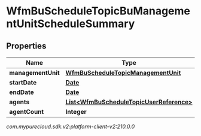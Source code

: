# WfmBuScheduleTopicBuManagementUnitScheduleSummary


## Properties

| Name | Type | Description | Notes |
| ------------ | ------------- | ------------- | ------------- |
| **managementUnit** | [**WfmBuScheduleTopicManagementUnit**](WfmBuScheduleTopicManagementUnit) |  |  [optional] |
| **startDate** | [**Date**](Date) |  |  [optional] |
| **endDate** | [**Date**](Date) |  |  [optional] |
| **agents** | [**List&lt;WfmBuScheduleTopicUserReference&gt;**](WfmBuScheduleTopicUserReference) |  |  [optional] |
| **agentCount** | **Integer** |  |  [optional] |




_com.mypurecloud.sdk.v2:platform-client-v2:210.0.0_
